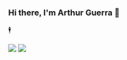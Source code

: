 ### Hi there, I'm Arthur Guerra 👋

🕴️

![](https://github-readme-stats.vercel.app/api?username=arthurcg2&count_private=true&hide=stars&bg_color=30,e96443,904e95&title_color=fff&text_color=fff&show_icons=true&icon_color=fff)
![](https://github-readme-stats.vercel.app/api/top-langs/?username=arthurcg2&layout=compact&bg_color=30,e96443,904e95&title_color=fff&text_color=fff&langs_count=6)
